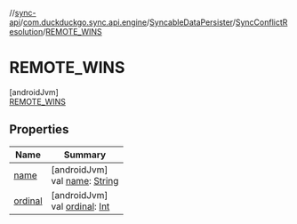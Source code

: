 //[sync-api](../../../../../index.md)/[com.duckduckgo.sync.api.engine](../../../index.md)/[SyncableDataPersister](../../index.md)/[SyncConflictResolution](../index.md)/[REMOTE_WINS](index.md)

# REMOTE_WINS

[androidJvm]\
[REMOTE_WINS](index.md)

## Properties

| Name | Summary |
|---|---|
| [name](../-t-i-m-e-s-t-a-m-p/index.md#-372974862%2FProperties%2F414053090) | [androidJvm]<br>val [name](../-t-i-m-e-s-t-a-m-p/index.md#-372974862%2FProperties%2F414053090): [String](https://kotlinlang.org/api/latest/jvm/stdlib/kotlin/-string/index.html) |
| [ordinal](../-t-i-m-e-s-t-a-m-p/index.md#-739389684%2FProperties%2F414053090) | [androidJvm]<br>val [ordinal](../-t-i-m-e-s-t-a-m-p/index.md#-739389684%2FProperties%2F414053090): [Int](https://kotlinlang.org/api/latest/jvm/stdlib/kotlin/-int/index.html) |
